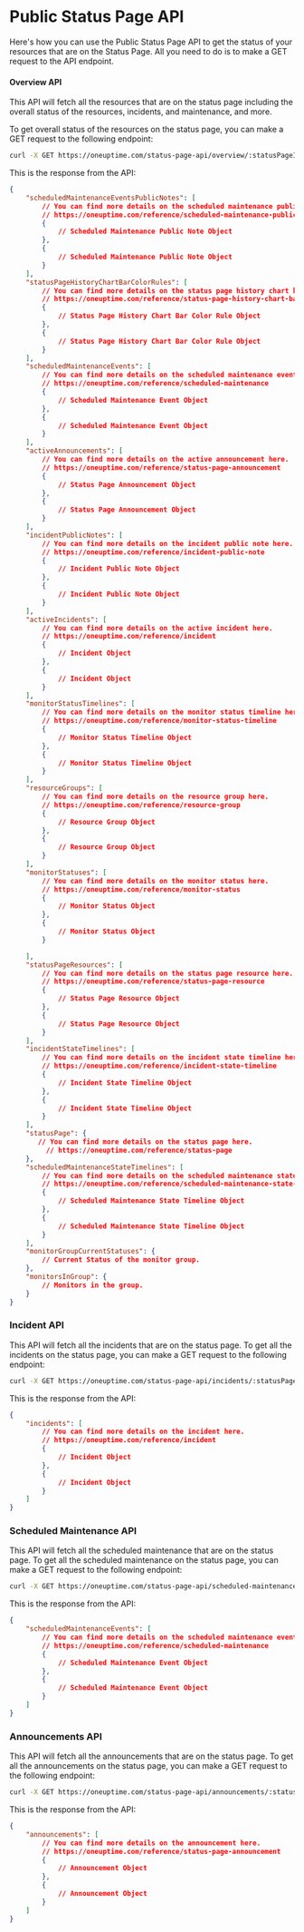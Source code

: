 # Public Status Page API

Here's how you can use the Public Status Page API to get the status of your resources that are on the Status Page. All you need to do is to make a GET request to the API endpoint.

#### Overview API

This API will fetch all the resources that are on the status page including the overall status of the resources, incidents, and maintenance, and more.

To get overall status of the resources on the status page, you can make a GET request to the following endpoint:

```bash
curl -X GET https://oneuptime.com/status-page-api/overview/:statusPageId
```

This is the response from the API: 

```json
{
    "scheduledMaintenanceEventsPublicNotes": [
        // You can find more details on the scheduled maintenance public note here.
        // https://oneuptime.com/reference/scheduled-maintenance-public-note
        {
            // Scheduled Maintenance Public Note Object
        }, 
        {
            // Scheduled Maintenance Public Note Object
        }
    ],
    "statusPageHistoryChartBarColorRules": [
        // You can find more details on the status page history chart bar color rule here.
        // https://oneuptime.com/reference/status-page-history-chart-bar-color-rule
        {
            // Status Page History Chart Bar Color Rule Object
        },
        {
            // Status Page History Chart Bar Color Rule Object
        }
    ],
    "scheduledMaintenanceEvents": [
        // You can find more details on the scheduled maintenance event here.
        // https://oneuptime.com/reference/scheduled-maintenance
        {
            // Scheduled Maintenance Event Object
        },
        {
            // Scheduled Maintenance Event Object
        }
    ],
    "activeAnnouncements": [
        // You can find more details on the active announcement here.
        // https://oneuptime.com/reference/status-page-announcement
        {
            // Status Page Announcement Object
        },
        {
            // Status Page Announcement Object
        }
    ],
    "incidentPublicNotes": [
        // You can find more details on the incident public note here.
        // https://oneuptime.com/reference/incident-public-note
        {
            // Incident Public Note Object
        },
        {
            // Incident Public Note Object
        }
    ],
    "activeIncidents": [
        // You can find more details on the active incident here.
        // https://oneuptime.com/reference/incident
        {
            // Incident Object
        },
        {
            // Incident Object
        }
    ],
    "monitorStatusTimelines": [
        // You can find more details on the monitor status timeline here.
        // https://oneuptime.com/reference/monitor-status-timeline
        {
            // Monitor Status Timeline Object
        },
        {
            // Monitor Status Timeline Object
        }
    ],
    "resourceGroups": [
        // You can find more details on the resource group here.
        // https://oneuptime.com/reference/resource-group
        {
            // Resource Group Object
        },
        {
            // Resource Group Object
        }
    ],
    "monitorStatuses": [
        // You can find more details on the monitor status here.
        // https://oneuptime.com/reference/monitor-status
        {
            // Monitor Status Object
        },
        {
            // Monitor Status Object
        }

    ],
    "statusPageResources": [
        // You can find more details on the status page resource here.
        // https://oneuptime.com/reference/status-page-resource
        {
            // Status Page Resource Object
        },
        {
            // Status Page Resource Object
        }
    ],
    "incidentStateTimelines": [
        // You can find more details on the incident state timeline here.
        // https://oneuptime.com/reference/incident-state-timeline
        {
            // Incident State Timeline Object
        },
        {
            // Incident State Timeline Object
        }
    ],
    "statusPage": {
       // You can find more details on the status page here.
         // https://oneuptime.com/reference/status-page
    },
    "scheduledMaintenanceStateTimelines": [
        // You can find more details on the scheduled maintenance state timeline here.
        // https://oneuptime.com/reference/scheduled-maintenance-state-timeline
        {
            // Scheduled Maintenance State Timeline Object
        },
        {
            // Scheduled Maintenance State Timeline Object
        }
    ],
    "monitorGroupCurrentStatuses": {
        // Current Status of the monitor group. 
    },
    "monitorsInGroup": {
        // Monitors in the group.
    }
}
```

### Incident API

This API will fetch all the incidents that are on the status page. To get all the incidents on the status page, you can make a GET request to the following endpoint:

```bash
curl -X GET https://oneuptime.com/status-page-api/incidents/:statusPageId
```

This is the response from the API: 

```json
{
    "incidents": [
        // You can find more details on the incident here.
        // https://oneuptime.com/reference/incident
        {
            // Incident Object
        },
        {
            // Incident Object
        }
    ]
}
```


### Scheduled Maintenance API

This API will fetch all the scheduled maintenance that are on the status page. To get all the scheduled maintenance on the status page, you can make a GET request to the following endpoint:

```bash
curl -X GET https://oneuptime.com/status-page-api/scheduled-maintenance/:statusPageId
```

This is the response from the API: 

```json
{
    "scheduledMaintenanceEvents": [
        // You can find more details on the scheduled maintenance event here.
        // https://oneuptime.com/reference/scheduled-maintenance
        {
            // Scheduled Maintenance Event Object
        },
        {
            // Scheduled Maintenance Event Object
        }
    ]
}
```

### Announcements API

This API will fetch all the announcements that are on the status page. To get all the announcements on the status page, you can make a GET request to the following endpoint:

```bash
curl -X GET https://oneuptime.com/status-page-api/announcements/:statusPageId
```

This is the response from the API: 

```json
{
    "announcements": [
        // You can find more details on the announcement here.
        // https://oneuptime.com/reference/status-page-announcement
        {
            // Announcement Object
        },
        {
            // Announcement Object
        }
    ]
}
```

